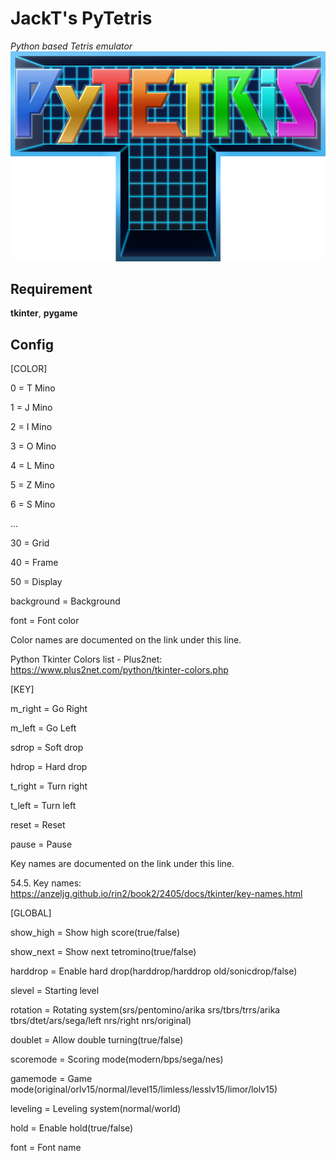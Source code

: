 # JackT's PyTetris
_Python based Tetris emulator_
![Title](https://github.com/JackTriton0901/PyTetris/blob/main/icon.png)
## Requirement
**tkinter**, **pygame**

## Config
[COLOR]

0 = T Mino

1 = J Mino

2 = I Mino

3 = O Mino

4 = L Mino

5 = Z Mino

6 = S Mino

...

30 = Grid

40 = Frame

50 = Display

background = Background

font = Font color

Color names are documented on the link under this line.

Python Tkinter Colors list - Plus2net: https://www.plus2net.com/python/tkinter-colors.php


[KEY]

m_right = Go Right

m_left = Go Left

sdrop = Soft drop

hdrop = Hard drop

t_right = Turn right

t_left = Turn left

reset = Reset

pause = Pause

Key names are documented on the link under this line.

54.5. Key names: https://anzeljg.github.io/rin2/book2/2405/docs/tkinter/key-names.html


[GLOBAL]

show_high = Show high score(true/false)

show_next = Show next tetromino(true/false)

harddrop = Enable hard drop(harddrop/harddrop old/sonicdrop/false)

slevel = Starting level

rotation = Rotating system(srs/pentomino/arika srs/tbrs/trrs/arika tbrs/dtet/ars/sega/left nrs/right nrs/original)

doublet = Allow double turning(true/false)

scoremode = Scoring mode(modern/bps/sega/nes)

gamemode = Game mode(original/orlv15/normal/level15/limless/lesslv15/limor/lolv15)

leveling = Leveling system(normal/world)

hold = Enable hold(true/false)

font = Font name
